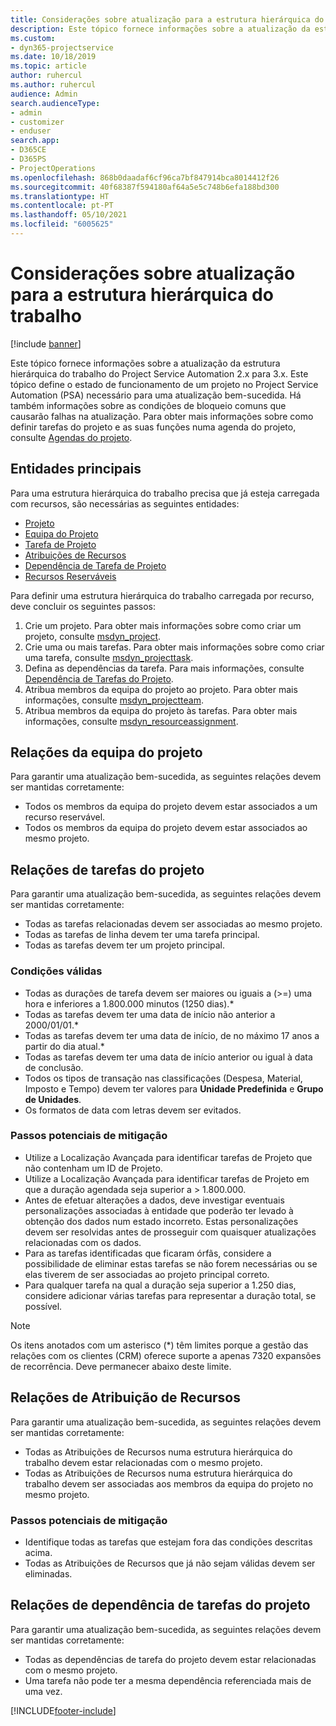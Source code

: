 ```yaml
---
title: Considerações sobre atualização para a estrutura hierárquica do trabalho
description: Este tópico fornece informações sobre a atualização da estrutura hierárquica do trabalho do Project Service Automation 2.x para 3.x.
ms.custom:
- dyn365-projectservice
ms.date: 10/18/2019
ms.topic: article
author: ruhercul
ms.author: ruhercul
audience: Admin
search.audienceType:
- admin
- customizer
- enduser
search.app:
- D365CE
- D365PS
- ProjectOperations
ms.openlocfilehash: 868b0daadaf6cf96ca7bf847914bca8014412f26
ms.sourcegitcommit: 40f68387f594180af64a5e5c748b6efa188bd300
ms.translationtype: HT
ms.contentlocale: pt-PT
ms.lasthandoff: 05/10/2021
ms.locfileid: "6005625"
---
```

# <a name="upgrade-considerations-for-the-work-breakdown-structure"></a>Considerações sobre atualização para a estrutura hierárquica do trabalho

[!include [banner](../includes/psa-now-project-operations.md)]

Este tópico fornece informações sobre a atualização da estrutura hierárquica do trabalho do Project Service Automation 2.x para 3.x. Este tópico define o estado de funcionamento de um projeto no Project Service Automation (PSA) necessário para uma atualização bem-sucedida. Há também informações sobre as condições de bloqueio comuns que causarão falhas na atualização. Para obter mais informações sobre como definir tarefas do projeto e as suas funções numa agenda do projeto, consulte [Agendas do projeto](project-creating.md).

## <a name="key-entities"></a>Entidades principais
Para uma estrutura hierárquica do trabalho precisa que já esteja carregada com recursos, são necessárias as seguintes entidades:

- [Projeto](/dynamics365/customerengagement/on-premises/developer/entities/msdyn_project)
- [Equipa do Projeto](/dynamics365/customerengagement/on-premises/developer/entities/msdyn_projectteam)
- [Tarefa de Projeto](/dynamics365/customerengagement/on-premises/developer/entities/msdyn_projecttask)
- [Atribuições de Recursos](/dynamics365/customerengagement/on-premises/developer/entities/msdyn_resourceassignment)
- [Dependência de Tarefa de Projeto](/dynamics365/customerengagement/on-premises/developer/entities/msdyn_projecttaskdependency)
- [Recursos Reserváveis](/dynamics365/customerengagement/on-premises/developer/entities/bookableresource)

Para definir uma estrutura hierárquica do trabalho carregada por recurso, deve concluir os seguintes passos:

1. Crie um projeto. Para obter mais informações sobre como criar um projeto, consulte [msdyn_project](/dynamics365/customerengagement/on-premises/developer/entities/msdyn_project).
2. Crie uma ou mais tarefas. Para obter mais informações sobre como criar uma tarefa, consulte [msdyn_projecttask](/dynamics365/customerengagement/on-premises/developer/entities/msdyn_projecttask).
3. Defina as dependências da tarefa. Para mais informações, consulte [Dependência de Tarefas do Projeto](/dynamics365/customerengagement/on-premises/developer/entities/msdyn_projecttaskdependency).
4. Atribua membros da equipa do projeto ao projeto. Para obter mais informações, consulte [msdyn_projectteam](/dynamics365/customerengagement/on-premises/developer/entities/msdyn_projectteam).
5. Atribua membros da equipa do projeto às tarefas. Para obter mais informações, consulte [msdyn_resourceassignment](/dynamics365/customerengagement/on-premises/developer/entities/msdyn_resourceassignment).

## <a name="project-team-relationships"></a>Relações da equipa do projeto

Para garantir uma atualização bem-sucedida, as seguintes relações devem ser mantidas corretamente:
- Todos os membros da equipa do projeto devem estar associados a um recurso reservável.
- Todos os membros da equipa do projeto devem estar associados ao mesmo projeto. 

## <a name="project-task-relationships"></a>Relações de tarefas do projeto
Para garantir uma atualização bem-sucedida, as seguintes relações devem ser mantidas corretamente:

- Todas as tarefas relacionadas devem ser associadas ao mesmo projeto.
- Todas as tarefas de linha devem ter uma tarefa principal.
- Todas as tarefas devem ter um projeto principal.

### <a name="valid-conditions"></a>Condições válidas

- Todas as durações de tarefa devem ser maiores ou iguais a (>=) uma hora e inferiores a 1.800.000 minutos (1250 dias).*
- Todas as tarefas devem ter uma data de início não anterior a 2000/01/01.*
- Todas as tarefas devem ter uma data de início, de no máximo 17 anos a partir do dia atual.*
- Todas as tarefas devem ter uma data de início anterior ou igual à data de conclusão.
- Todos os tipos de transação nas classificações (Despesa, Material, Imposto e Tempo) devem ter valores para **Unidade Predefinida** e **Grupo de Unidades**.
- Os formatos de data com letras devem ser evitados.

### <a name="potential-mitigation-steps"></a>Passos potenciais de mitigação
- Utilize a Localização Avançada para identificar tarefas de Projeto que não contenham um ID de Projeto.
- Utilize a Localização Avançada para identificar tarefas de Projeto em que a duração agendada seja superior a > 1.800.000.
- Antes de efetuar alterações a dados, deve investigar eventuais personalizações associadas à entidade que poderão ter levado à obtenção dos dados num estado incorreto. Estas personalizações devem ser resolvidas antes de prosseguir com quaisquer atualizações relacionadas com os dados.
- Para as tarefas identificadas que ficaram órfãs, considere a possibilidade de eliminar estas tarefas se não forem necessárias ou se elas tiverem de ser associadas ao projeto principal correto.
- Para qualquer tarefa na qual a duração seja superior a 1.250 dias, considere adicionar várias tarefas para representar a duração total, se possível.

> [!NOTE]
> Os itens anotados com um asterisco (\*) têm limites porque a gestão das relações com os clientes (CRM) oferece suporte a apenas 7320 expansões de recorrência. Deve permanecer abaixo deste limite.

## <a name="resource-assignment-relationships"></a>Relações de Atribuição de Recursos
Para garantir uma atualização bem-sucedida, as seguintes relações devem ser mantidas corretamente:

- Todas as Atribuições de Recursos numa estrutura hierárquica do trabalho devem estar relacionadas com o mesmo projeto.
- Todas as Atribuições de Recursos numa estrutura hierárquica do trabalho devem ser associadas aos membros da equipa do projeto no mesmo projeto.

### <a name="potential-mitigation-steps"></a>Passos potenciais de mitigação
- Identifique todas as tarefas que estejam fora das condições descritas acima.  
- Todas as Atribuições de Recursos que já não sejam válidas devem ser eliminadas.

## <a name="project-task-dependency-relationships"></a>Relações de dependência de tarefas do projeto
Para garantir uma atualização bem-sucedida, as seguintes relações devem ser mantidas corretamente:

- Todas as dependências de tarefa do projeto devem estar relacionadas com o mesmo projeto.
- Uma tarefa não pode ter a mesma dependência referenciada mais de uma vez.


[!INCLUDE[footer-include](../includes/footer-banner.md)]